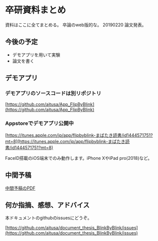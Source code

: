 # 卒研資料まとめ
資料はここに全てまとめる。
卒論のweb版的な。
20190220 論文発表。

## 今後の予定
- デモアプリを用いて実験
- 論文を書く

## デモアプリ
### デモアプリのソースコードは別リポジトリ
[https://github.com/aitusa/App_FlipByBlink](https://github.com/aitusa/App_FlipByBlink)

### Appstoreでデモアプリ公開中
[https://itunes.apple.com/jp/app/flipbyblink-まばたき読書/id1444571751?mt=8](https://itunes.apple.com/jp/app/flipbyblink-まばたき読書/id1444571751?mt=8)

FaceID搭載のiOS端末でのみ動作します。iPhone XやiPad pro(2018)など。

## 中間予稿
[中間予稿のPDF](中間予稿.pdf)

## 何か指摘、感想、アドバイス
本ドキュメントのgithubのissuesにどうぞ。

[https://github.com/aitusa/document_thesis_BlinkByBlink/issues](https://github.com/aitusa/document_thesis_BlinkByBlink/issues)
